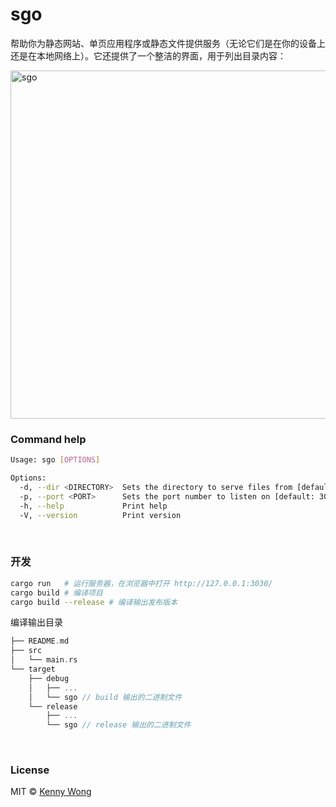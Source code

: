 sgo
===

帮助你为静态网站、单页应用程序或静态文件提供服务（无论它们是在你的设备上还是在本地网络上）。它还提供了一个整洁的界面，用于列出目录内容：

<img width="557" alt="sgo" src="https://github.com/user-attachments/assets/76797b83-0ff4-45da-bacf-114c1af1f16d">

### Command help

```sh
Usage: sgo [OPTIONS]

Options:
  -d, --dir <DIRECTORY>  Sets the directory to serve files from [default: ./static]
  -p, --port <PORT>      Sets the port number to listen on [default: 3030]
  -h, --help             Print help
  -V, --version          Print version
```

<br />

### 开发

```sh
cargo run   # 运行服务器，在浏览器中打开 http://127.0.0.1:3030/
cargo build # 编译项目
cargo build --release # 编译输出发布版本
```

编译输出目录

```rs
├── README.md
├── src
│   └── main.rs
└── target
    ├── debug
    │   ├── ...
    │   └── sgo // build 输出的二进制文件
    └── release
        ├── ...
        └── sgo // release 输出的二进制文件
```

<br />

### License

MIT © [Kenny Wong](https://wangchujiang.com/)